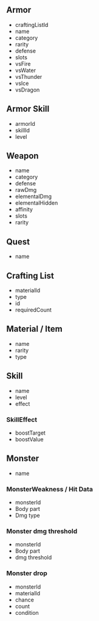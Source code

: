 ## Armor
- craftingListId
- name
- category
- rarity
- defense
- slots
- vsFire
- vsWater
- vsThunder
- vsIce
- vsDragon
## Armor Skill
- armorId
- skillId
- level

## Weapon
- name
- category
- defense
- rawDmg
- elementalDmg
- elementalHidden
- affinity
- slots
- rarity

## Quest
- name

## Crafting List
- materialId
- type
- id
- requiredCount

## Material / Item
- name
- rarity
- type

## Skill
- name
- level
- effect
### SkillEffect
- boostTarget
- boostValue

## Monster
- name

### MonsterWeakness / Hit Data
- monsterId
- Body part
- Dmg type

### Monster dmg threshold
- monsterId
- Body part
- dmg threshold

### Monster drop
- monsterId
- materialId
- chance
- count
- condition
